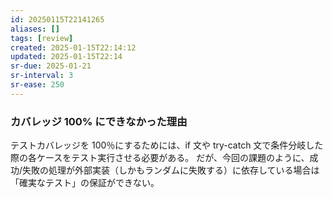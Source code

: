 ```yaml
---
id: 20250115T22141265
aliases: []
tags: [review]
created: 2025-01-15T22:14:12
updated: 2025-01-15T22:14
sr-due: 2025-01-21
sr-interval: 3
sr-ease: 250
---
```


### カバレッジ 100% にできなかった理由

テストカバレッジを 100％にするためには、if 文や try-catch 文で条件分岐した際の各ケースをテスト実行させる必要がある。
だが、今回の課題のように、成功/失敗の処理が外部実装（しかもランダムに失敗する）に依存している場合は「確実なテスト」の保証ができない。


